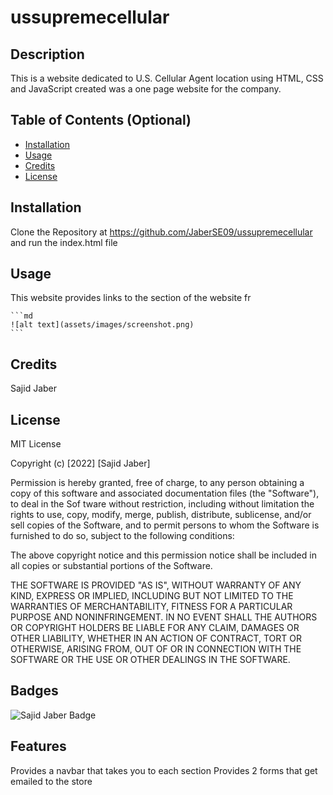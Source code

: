 # ussupremecellular

## Description

This is a website dedicated to U.S. Cellular Agent location using HTML, CSS and JavaScript  created was a one page website for the company. 

## Table of Contents (Optional)

- [Installation](#installation)
- [Usage](#usage)
- [Credits](#credits)
- [License](#license)

## Installation

Clone the Repository at https://github.com/JaberSE09/ussupremecellular and run the index.html file

## Usage

This website provides links to the section of the website fr

    ```md
    ![alt text](assets/images/screenshot.png)
    ```

## Credits

Sajid Jaber

## License

MIT License

Copyright (c) [2022] [Sajid Jaber]

Permission is hereby granted, free of charge, to any person obtaining a copy
of this software and associated documentation files (the "Software"), to deal
in the Sof
tware without restriction, including without limitation the rights
to use, copy, modify, merge, publish, distribute, sublicense, and/or sell
copies of the Software, and to permit persons to whom the Software is
furnished to do so, subject to the following conditions:

The above copyright notice and this permission notice shall be included in all
copies or substantial portions of the Software.

THE SOFTWARE IS PROVIDED "AS IS", WITHOUT WARRANTY OF ANY KIND, EXPRESS OR
IMPLIED, INCLUDING BUT NOT LIMITED TO THE WARRANTIES OF MERCHANTABILITY,
FITNESS FOR A PARTICULAR PURPOSE AND NONINFRINGEMENT. IN NO EVENT SHALL THE
AUTHORS OR COPYRIGHT HOLDERS BE LIABLE FOR ANY CLAIM, DAMAGES OR OTHER
LIABILITY, WHETHER IN AN ACTION OF CONTRACT, TORT OR OTHERWISE, ARISING FROM,
OUT OF OR IN CONNECTION WITH THE SOFTWARE OR THE USE OR OTHER DEALINGS IN THE
SOFTWARE.

## Badges

![Sajid Jaber Badge](https://img.shields.io/badge/Sajid%20Jaber-Sajid%20Jaber-brightgreen)

## Features

Provides a navbar that takes you to each section
Provides 2 forms that get emailed to the store